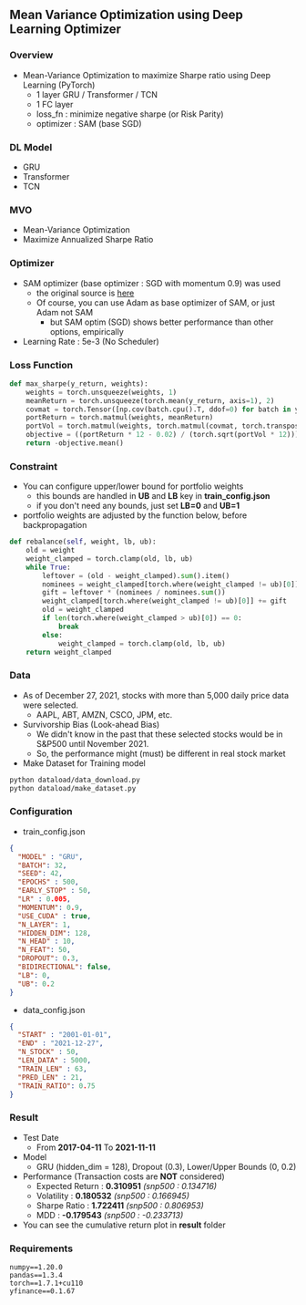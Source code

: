 ## Mean Variance Optimization using Deep Learning Optimizer

### Overview

- Mean-Variance Optimization to maximize Sharpe ratio using Deep Learning (PyTorch)
  - 1 layer GRU / Transformer / TCN
  - 1 FC layer
  - loss_fn : minimize negative sharpe (or Risk Parity)
  - optimizer : SAM (base SGD)


### DL Model

- GRU
- Transformer
- TCN

### MVO

- Mean-Variance Optimization
- Maximize Annualized Sharpe Ratio

### Optimizer

- SAM optimizer (base optimizer : SGD with momentum 0.9) was used
  - the original source is [here](https://github.com/davda54/sam/blob/main/sam.py)
  - Of course, you can use Adam as base optimizer of SAM, or just Adam not SAM
    - but SAM optim (SGD) shows better performance than other options, empirically
- Learning Rate : 5e-3 (No Scheduler)

### Loss Function
```python
def max_sharpe(y_return, weights):
    weights = torch.unsqueeze(weights, 1) 
    meanReturn = torch.unsqueeze(torch.mean(y_return, axis=1), 2)  
    covmat = torch.Tensor([np.cov(batch.cpu().T, ddof=0) for batch in y_return]).to('cuda')
    portReturn = torch.matmul(weights, meanReturn)  
    portVol = torch.matmul(weights, torch.matmul(covmat, torch.transpose(weights, 2, 1)))
    objective = ((portReturn * 12 - 0.02) / (torch.sqrt(portVol * 12)))
    return -objective.mean()
```
### Constraint
- You can configure upper/lower bound for portfolio weights
  - this bounds are handled in **UB** and **LB** key in **train_config.json**
  - if you don't need any bounds, just set **LB=0** and **UB=1**
- portfolio weights are adjusted by the function below, before backpropagation
```python
def rebalance(self, weight, lb, ub):
    old = weight
    weight_clamped = torch.clamp(old, lb, ub)
    while True:
        leftover = (old - weight_clamped).sum().item()
        nominees = weight_clamped[torch.where(weight_clamped != ub)[0]]
        gift = leftover * (nominees / nominees.sum())
        weight_clamped[torch.where(weight_clamped != ub)[0]] += gift
        old = weight_clamped
        if len(torch.where(weight_clamped > ub)[0]) == 0:
            break
        else:
            weight_clamped = torch.clamp(old, lb, ub)
    return weight_clamped
```

### Data

- As of December 27, 2021, stocks with more than 5,000 daily price data were selected.
  - AAPL, ABT, AMZN, CSCO, JPM, etc.
- Survivorship Bias (Look-ahead Bias)
  - We didn't know in the past that these selected stocks would be in S&P500 until November 2021.
  - So, the performance might (must) be different in real stock market
- Make Dataset for Training model
```bash
python dataload/data_download.py
python dataload/make_dataset.py
```

### Configuration

- train_config.json
```json
{
  "MODEL" : "GRU",
  "BATCH": 32,
  "SEED": 42,
  "EPOCHS" : 500,
  "EARLY_STOP" : 50,
  "LR" : 0.005,
  "MOMENTUM": 0.9,
  "USE_CUDA" : true,
  "N_LAYER": 1,
  "HIDDEN_DIM": 128,
  "N_HEAD" : 10,
  "N_FEAT": 50,
  "DROPOUT": 0.3,
  "BIDIRECTIONAL": false,
  "LB": 0,
  "UB": 0.2
}
```
- data_config.json
```json
{
  "START" : "2001-01-01",
  "END" : "2021-12-27",
  "N_STOCK" : 50,
  "LEN_DATA" : 5000,
  "TRAIN_LEN" : 63,
  "PRED_LEN" : 21,
  "TRAIN_RATIO": 0.75
}
```

### Result
- Test Date
  - From **2017-04-11** To **2021-11-11**
- Model
  - GRU (hidden_dim = 128), Dropout (0.3), Lower/Upper Bounds (0, 0.2)
- Performance (Transaction costs are **NOT** considered)
  - Expected Return : **0.310951** *(snp500 : 0.134716)*
  - Volatility : **0.180532** *(snp500 : 0.166945)*
  - Sharpe Ratio : **1.722411** *(snp500 : 0.806953)*
  - MDD : **-0.179543** *(snp500 : -0.233713)*
- You can see the cumulative return plot in **result** folder

### Requirements
```
numpy==1.20.0
pandas==1.3.4
torch==1.7.1+cu110
yfinance==0.1.67
```
